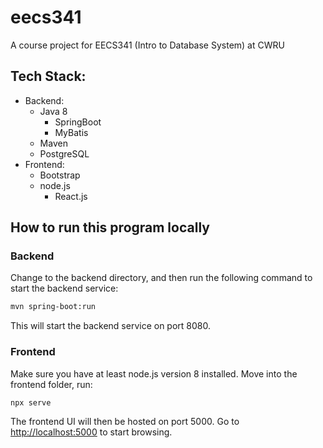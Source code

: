 # eecs341
A course project for EECS341 (Intro to Database System) at CWRU

## Tech Stack:

- Backend:
  - Java 8
    - SpringBoot
    - MyBatis
  - Maven
  - PostgreSQL
- Frontend:
  - Bootstrap
  - node.js
    - React.js
    
## How to run this program locally

### Backend

Change to the backend directory, and then run the following command to start the backend service:
```bash
mvn spring-boot:run
```  
This will start the backend service on port 8080.

### Frontend

Make sure you have at least node.js version 8 installed. Move into the frontend folder, run:
```bash
npx serve
```
The frontend UI will then be hosted on port 5000. Go to [http://localhost:5000](http://localhost:5000) to start browsing.
